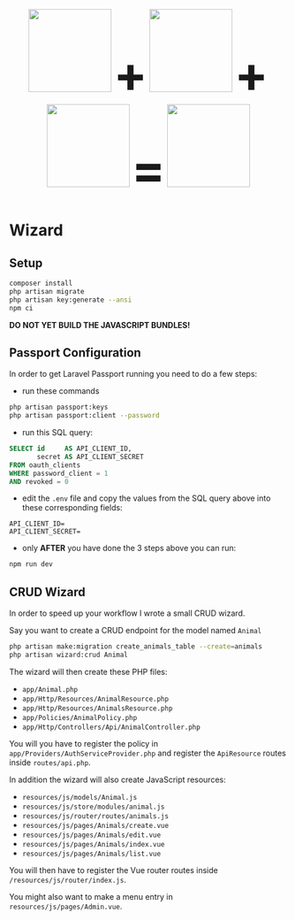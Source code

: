 <div align="center">
    <img width="150" height="150" src="resources/images/laravel.svg">
    <strong style="font-size: 90px">+</strong>
    <img width="150" height="150" src="resources/images/vuejs.svg">
    <strong style="font-size: 90px">+</strong>
    <img width="150" height="150" src="resources/images/elementui.svg">
    <strong style="font-size: 90px">=</strong>
    <img width="150" height="150" src="resources/images/logo.svg">
</div>

# Wizard

## Setup

```bash
composer install
php artisan migrate
php artisan key:generate --ansi
npm ci
```

**DO NOT YET BUILD THE JAVASCRIPT BUNDLES!**

## Passport Configuration

In order to get Laravel Passport running you need to do a few steps:

- run these commands
```bash
php artisan passport:keys
php artisan passport:client --password
```

- run this SQL query:
```sql
SELECT id     AS API_CLIENT_ID,
       secret AS API_CLIENT_SECRET
FROM oauth_clients
WHERE password_client = 1
AND revoked = 0
```

- edit the `.env` file and copy the values from the SQL query above into these corresponding fields:
```dotenv
API_CLIENT_ID=
API_CLIENT_SECRET=
```

- only **AFTER** you have done the 3 steps above you can run:
```bash
npm run dev
```

## CRUD Wizard

In order to speed up your workflow I wrote a small CRUD wizard.

Say you want to create a CRUD endpoint for the model named `Animal`

```bash
php artisan make:migration create_animals_table --create=animals
php artisan wizard:crud Animal
```

The wizard will then create these PHP files:

- `app/Animal.php`
- `app/Http/Resources/AnimalResource.php`
- `app/Http/Resources/AnimalsResource.php`
- `app/Policies/AnimalPolicy.php`
- `app/Http/Controllers/Api/AnimalController.php`

You will you have to register the policy in `app/Providers/AuthServiceProvider.php` and register
the `ApiResource` routes inside `routes/api.php`.

In addition the wizard will also create JavaScript resources:

 - `resources/js/models/Animal.js`
 - `resources/js/store/modules/animal.js`
 - `resources/js/router/routes/animals.js`
 - `resources/js/pages/Animals/create.vue`
 - `resources/js/pages/Animals/edit.vue`
 - `resources/js/pages/Animals/index.vue`
 - `resources/js/pages/Animals/list.vue`

You will then have to register the Vue router routes inside `/resources/js/router/index.js`.

You might also want to make a menu entry in `resources/js/pages/Admin.vue`.
